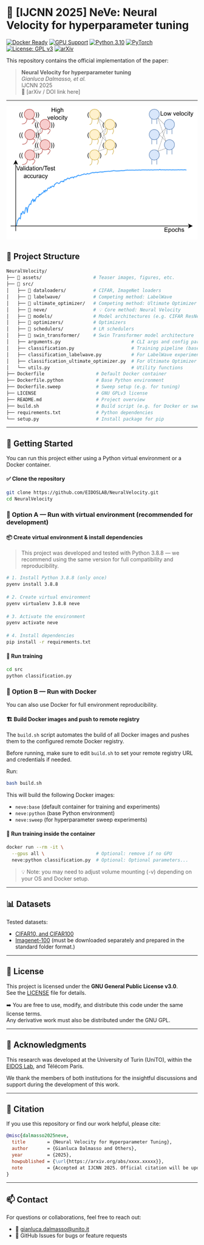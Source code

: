 # 🧠 [IJCNN 2025] NeVe: Neural Velocity for hyperparameter tuning

[![Docker Ready](https://img.shields.io/badge/docker-ready-blue?logo=docker)](https://www.docker.com/)
[![GPU Support](https://img.shields.io/badge/GPU-Supported-green?logo=nvidia)](https://developer.nvidia.com/cuda-zone)
[![Python 3.10](https://img.shields.io/badge/python-3.8.8-blue.svg)](https://www.python.org/downloads/release/python-388/)
[![PyTorch](https://img.shields.io/badge/framework-PyTorch-EE4C2C?logo=pytorch)](https://pytorch.org/)
[![License: GPL v3](https://img.shields.io/badge/License-GPLv3-blue.svg)](https://www.gnu.org/licenses/gpl-3.0)
[![arXiv](https://img.shields.io/badge/arXiv-xxxx.xxxxx-b31b1b.svg)](https://arxiv.org/abs/xxxx.xxxxx)

This repository contains the official implementation of the paper:
> **Neural Velocity for hyperparameter tuning**  
> *Gianluca Dalmasso, et al.*  
> IJCNN 2025  
> 📄 [arXiv / DOI link here]

---

![Teaser](assets/teaser.png)

## 📂 Project Structure
```bash
NeuralVelocity/
├── 📁 assets/                   # Teaser images, figures, etc.
├── 📁 src/
│   ├── 📁 dataloaders/          # CIFAR, ImageNet loaders
│   ├── 📁 labelwave/            # Competing method: LabelWave
│   ├── 📁 ultimate_optimizer/   # Competing method: Ultimate Optimizer
│   ├── 📁 neve/                 # 💡 Core method: Neural Velocity
│   ├── 📁 models/               # Model architectures (e.g. CIFAR ResNets, INet ResNets, ...)
│   ├── 📁 optimizers/           # Optimizers
│   ├── 📁 schedulers/           # LR schedulers
│   ├── 📁 swin_transformer/     # Swin Transformer model architecture
│   ├── arguments.py                          # CLI args and config parser
│   ├── classification.py                     # Training pipeline (base)
│   ├── classification_labelwave.py           # For LabelWave experiments
│   ├── classification_ultimate_optimizer.py  # For Ultimate Optimizer experiments
│   └── utils.py                              # Utility functions
├── Dockerfile                   # Default Docker container
├── Dockerfile.python            # Base Python environment
├── Dockerfile.sweep             # Sweep setup (e.g. for tuning)
├── LICENSE                      # GNU GPLv3 license
├── README.md                    # Project overview
├── build.sh                     # Build script (e.g. for Docker or sweep)
├── requirements.txt             # Python dependencies
└── setup.py                     # Install package for pip
```

---

## 🚀 Getting Started
You can run this project either using a Python virtual environment or a Docker container.

#### ✅ Clone the repository
```bash
git clone https://github.com/EIDOSLAB/NeuralVelocity.git
cd NeuralVelocity
```

### 🧪 Option A — Run with virtual environment (recommended for development)

#### 📦 Create virtual environment & install dependencies
> This project was developed and tested with Python 3.8.8 — we recommend using the same version for full compatibility and reproducibility.
```bash
# 1. Install Python 3.8.8 (only once)
pyenv install 3.8.8

# 2. Create virtual environment
pyenv virtualenv 3.8.8 neve

# 3. Activate the environment
pyenv activate neve

# 4. Install dependencies
pip install -r requirements.txt
```

#### 🏁 Run training
```bash
cd src
python classification.py
```

### 🐳 Option B — Run with Docker
You can also use Docker for full environment reproducibility.

#### 🏗️ Build Docker images and push to remote registry
The `build.sh` script automates the build of all Docker images and pushes them to the configured remote Docker registry.

Before running, make sure to edit `build.sh` to set your remote registry URL and credentials if needed.

Run:
```bash
bash build.sh
```
This will build the following Docker images:
- `neve:base` (default container for training and experiments)
- `neve:python` (base Python environment)
- `neve:sweep` (for hyperparameter sweep experiments)
    
#### 🚀 Run training inside the container
```bash
docker run --rm -it \
  --gpus all \                   # Optional: remove if no GPU
  neve:python classification.py  # Optional: Optional parameters...
```
> 💡 Note: you may need to adjust volume mounting (-v) depending on your OS and Docker setup.

---

## 📊 Datasets
Tested datasets:
 - [CIFAR10, and CIFAR100](https://www.cs.toronto.edu/~kriz/cifar.html)
 - [Imagenet-100](https://www.image-net.org/challenges/LSVRC/2012/) (must be downloaded separately and prepared in the standard folder format.)

---

## 🪪 License
This project is licensed under the **GNU General Public License v3.0**.  
See the [LICENSE](./LICENSE) file for details.

➡️ You are free to use, modify, and distribute this code under the same license terms.  
Any derivative work must also be distributed under the GNU GPL.

---

## 🙌 Acknowledgments
This research was developed at the University of Turin (UniTO), within the [EIDOS Lab](https://www.di.unito.it/~eidos/), and Télécom Paris.

We thank the members of both institutions for the insightful discussions and support during the development of this work.


---

## 📜 Citation
If you use this repository or find our work helpful, please cite:
```bibtex
@misc{dalmasso2025neve,
  title        = {Neural Velocity for Hyperparameter Tuning},
  author       = {Gianluca Dalmasso and Others},
  year         = {2025},
  howpublished = {\url{https://arxiv.org/abs/xxxx.xxxxx}},
  note         = {Accepted at IJCNN 2025. Official citation will be updated upon publication.}
}
```

---

## 📫 Contact
For questions or collaborations, feel free to reach out:
- 📧 gianluca.dalmasso@unito.it
- 🐙 GitHub Issues for bugs or feature requests
